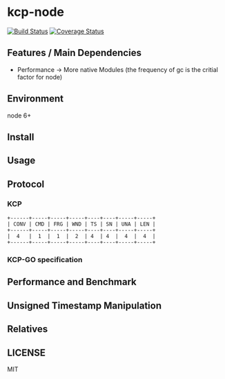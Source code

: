 # kcp-node

[![Build Status](https://travis-ci.org/oyyd/kcp-node.svg?branch=master)](https://travis-ci.org/oyyd/kcp-node)
[![Coverage Status](https://coveralls.io/repos/github/oyyd/kcp-node/badge.svg?branch=master)](https://coveralls.io/github/oyyd/kcp-node?branch=master)

## Features / Main Dependencies

- Performance -> More native Modules (the frequency of gc is the critial factor for node)

## Environment

node 6+

## Install

## Usage

## Protocol

### KCP

```
+------+-----+-----+-----+----+----+-----+-----+
| CONV | CMD | FRG | WND | TS | SN | UNA | LEN |
+------+-----+-----+-----+----+----+-----+-----+
|  4   |  1  |  1  |  2  | 4  | 4  |  4  |  4  |
+------+-----+-----+-----+----+----+-----+-----+
```

### KCP-GO specification

## Performance and Benchmark

## Unsigned Timestamp Manipulation

## Relatives

## LICENSE

MIT
